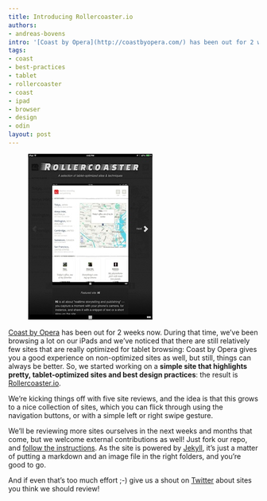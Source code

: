 ```yaml
---
title: Introducing Rollercoaster.io
authors:
- andreas-bovens
intro: '[Coast by Opera](http://coastbyopera.com/) has been out for 2 weeks now. During that time, we’ve been browsing a lot on our iPads and we’ve noticed that there are still relatively few sites that are really optimized for tablet browsing: Coast by Opera gives you a good experience on non-optimized sites as well, but still, things can always be better. So, we started working on a **simple site that highlights pretty, tablet-optimized sites and best design practices:** the result is [Rollercoaster.io](http://rollercoaster.io/).'
tags:
- coast
- best-practices
- tablet
- rollercoaster
- coast
- ipad
- browser
- design
- odin
layout: post
---
```


<figure>
	<a href="http://rollercoaster.io/"><img src="/blog/introducing-rollercoaster-io/rollercoaster-250.jpg" alt="Rollercoaster screenshot"></a>
</figure>

[Coast by Opera][3] has been out for 2 weeks now. During that time, we’ve been browsing a lot on our iPads and we’ve noticed that there are still relatively few sites that are really optimized for tablet browsing: Coast by Opera gives you a good experience on non-optimized sites as well, but still, things can always be better. So, we started working on a **simple site that highlights pretty, tablet-optimized sites and best design practices**: the result is [Rollercoaster.io][4].

[3]: http://coastbyopera.com/
[4]: http://rollercoaster.io/

We’re kicking things off with five site reviews, and the idea is that this grows to a nice collection of sites, which you can flick through using the navigation buttons, or with a simple left or right swipe gesture.

We’ll be reviewing more sites ourselves in the next weeks and months that come, but we welcome external contributions as well! Just fork our repo, and [follow the instructions][5]. As the site is powered by [Jekyll][6], it’s just a matter of putting a markdown and an image file in the right folders, and you’re good to go.

[5]: https://github.com/operasoftware/rollercoaster/blob/master/README.md
[6]: http://jekyllrb.com

And if even that’s too much effort ;-) give us a shout on [Twitter][7] about sites you think we should review!

[7]: https://twitter.com/odevrel